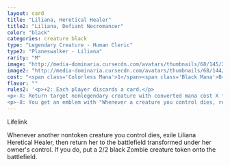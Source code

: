 ```yaml
---
layout: card 
title: "Liliana, Heretical Healer"
title2: "Liliana, Defiant Necromancer"
color: "black"
categories: creature black
type: "Legendary Creature - Human Cleric"
type2: "Planeswalker - Liliana"
rarity: "M"
image: "http://media-dominaria.cursecdn.com/avatars/thumbnails/68/145/200/283/635614855302237775.jpeg"
image2: "http://media-dominaria.cursecdn.com/avatars/thumbnails/68/144/200/283/635614855195799528.jpeg"
cost: "<span class='Colorless Mana'>1</span><span class='Black Mana'>B</span><span class='Black Mana'>B</span>"
flavor: ""
rules2: '<p>+2: Each player discards a card.</p>
<p>-X: Return target nonlegendary creature with converted mana cost X from your graveyard to the battlefield.</p>
<p>-8: You get an emblem with "Whenever a creature you control dies, return it to the battlefield under your control at the beginning of the next end step."</p>'
---
```


Lifelink

Whenever another nontoken creature you control dies, exile Liliana Heretical Healer, then return her to the battlefield transformed under her owner's control. If you do, put a 2/2 black Zombie creature token onto the battlefield.